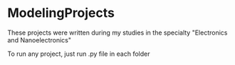 # ModelingProjects

These projects were written during my studies in the specialty "Electronics and Nanoelectronics"

To run any project, just run .py file in each folder
